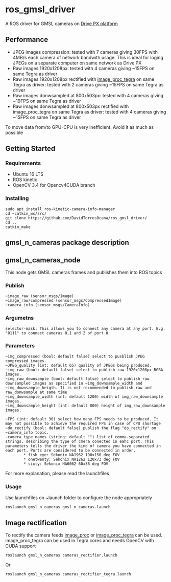 #  ros_gmsl_driver
A ROS driver for GMSL cameras on [Drive PX platform](https://www.nvidia.com/en-us/self-driving-cars/drive-platform/)

## Performance
* JPEG images compression: tested with 7 cameras giving 30FPS with 4MB/s each camera of network bandwith usage. This is ideal for loging JPEGs on a separate computer on same network as Drive PX
* Raw images 1920x1208px: tested with 4 cameras giving ~15FPS on same Tegra as driver
* Raw images 1920x1208px rectified with [image_proc_tegra](https://github.com/DavidTorresOcana/image_proc_tegra) on same Tegra as driver: tested with 2 cameras giving ~15FPS on same Tegra as driver
* Raw images donwsampled at 800x503px: tested with 4 cameras giving ~19FPS on same Tegra as driver
* Raw images donwsampled at 800x503px rectified with image_proc_tegra on same Tegra as driver: tested with 4 cameras giving ~15FPS on same Tegra as driver

To move data from/to GPU-CPU is very inefficient. Avoid it as much as possible

## Getting Started

### Requirements

* Ubuntu 16 LTS
* ROS kinetic
* OpenCV 3.4 for Opencv4CUDA branch

### Installing

```
sudo apt install ros-kinetic-camera-info-manager
cd ~catkin_ws/src/
git clone https://github.com/DavidTorresOcana/ros_gmsl_driver/
cd ..
catkin_make
```
##  gmsl_n_cameras package description

## gmsl_n_cameras_node
This node gets GMSL cameras frames and publishes them into ROS topics
### Publish
   	~image_raw (sensor_msgs/Image)
	~image_raw/compressed (sensor_msgs/CompressedImage)
	~camera_info (sensor_msgs/CameraInfo)
### Argumetns
	selector-mask: This allows you to connect any camera at any port. E.g. "0111" to connect cameras 0,1 and 2 of port 0
### Parameters
	~img_compressed (bool: default false) select to pusblish JPEG compressed images.
	~JPEG_quality (int: default 65) quality of JPEGs being produced.
	~img_raw (bool: default false) select to publish raw 1920x1208px RGBA images.
	~img_raw_downsample (bool: default false) select to publish raw downsampled images as specified in ~img_downsample_width and ~img_downsample_heigth. It is not recommended to publish raw and raw_donwsample at same time
	~img_downsample_width (int: default 1200) width of img_raw_downsample images.
	~img_downsample_height (int: default 800) height of img_raw_downsample images.

	~FPS (int: default 30) select how many FPS needs to be produced. It may not possible to achieve the required FPS in case of CPU shortage
	~do_rectify (bool: default false) publish the flag "do_rectify" on ~camera_info topic.
	~camera_type_names (string: default "") list of comma-separated strings, describing the type of cmera conected in eahc port. This parameters tells the driver the kind of camera you have connected in each port. Ports are considered to be connected in order.
			* fish_eye: Sekonix NA1962 190x150 deg FOV
			* onetwenty: Sekonix NA1262 120x73 deg FOV
			* sixty: Sekonix NA6062 60x38 deg FOV
For more explanation, please read the launchfiles
### Usage
Use launchfiles on ~launch folder to configure the node appropriately 
```
roslaunch gmsl_n_cameras gmsl_n_cameras.launch
```

## Image rectification
To rectify the camera feeds [image_proc](http://wiki.ros.org/image_proc) or [image_proc_tegra](https://github.com/DavidTorresOcana/image_proc_tegra) can be used. image_proc_tegra can be used in Tegra cores and needs OpenCV with CUDA support

```
roslaunch gmsl_n_cameras cameras_rectifier.launch
```
Or 
```
roslaunch gmsl_n_cameras cameras_rectifier_tegra.launch
```
